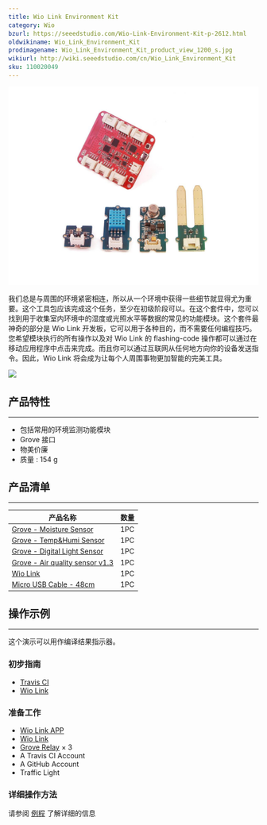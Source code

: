```yaml
---
title: Wio Link Environment Kit
category: Wio
bzurl: https://seeedstudio.com/Wio-Link-Environment-Kit-p-2612.html
oldwikiname: Wio_Link_Environment_Kit
prodimagename: Wio_Link_Environment_Kit_product_view_1200_s.jpg
wikiurl: http://wiki.seeedstudio.com/cn/Wio_Link_Environment_Kit
sku: 110020049
---
```


![](https://raw.githubusercontent.com/SeeedDocument/Wio_Link_Environment_Kit/master/img/Wio_Link_Environment_Kit_product_view_1200_s.jpg)

我们总是与周围的环境紧密相连，所以从一个环境中获得一些细节就显得尤为重要。这个工具包应该完成这个任务，至少在初级阶段可以。在这个套件中，您可以找到用于收集室内环境中的湿度或光照水平等数据的常见的功能模块。这个套件最神奇的部分是 Wio Link 开发板，它可以用于各种目的，而不需要任何编程技巧。您希望模块执行的所有操作以及对 Wio Link 的 flashing-code 操作都可以通过在移动应用程序中点击来完成。而且你可以通过互联网从任何地方向你的设备发送指令。因此，Wio Link 将会成为让每个人周围事物更加智能的完美工具。

[![](https://github.com/SeeedDocument/wiki_chinese/raw/master/docs/images/click_to_buy.PNG)](https://item.taobao.com/item.htm?spm=a1z10.3-c.w4002-11172317909.10.3fe27365X3T99u&id=532231284036)

## 产品特性
--------

-   包括常用的环境监测功能模块
-   Grove 接口
-   物美价廉
-   质量 : 154 g

## 产品清单
----------

| 产品名称                                                                                                                | 数量 |
|---------------------------------------------------------------------------------------------------------------------------|----------|
| [Grove - Moisture Sensor](/Grove-Moisture_Sensor)                                                                         | 1PC     |
| [Grove - Temp&Humi Sensor](http://www.seeedstudio.com/depot/Grove-TempHumi-Sensor-p-745.html?cPath=25_125)                | 1PC     |
| [Grove - Digital Light Sensor](http://www.seeedstudio.com/depot/Grove-Digital-Light-Sensor-p-1281.html?cPath=25_128)      | 1PC     |
| [Grove - Air quality sensor v1.3](http://www.seeedstudio.com/depot/Grove-Air-quality-sensor-v13-p-2439.html?cPath=25_127) | 1PC     |
| [Wio Link](/Wio_Link)                                                                                                     | 1PC     |
| [Micro USB Cable - 48cm](http://www.seeedstudio.com/depot/Micro-USB-Cable-48cm-p-1475.html?cPath=98_100)                  | 1PC     |

## 操作示例
-------------

这个演示可以用作编译结果指示器。

### 初步指南

-   [Travis CI](https://travis-ci.org/)
-   [Wio Link](/Wio_Link)

### 准备工作

-   [Wio Link APP](https://www.kickstarter.com/projects/seeed/wio-link-3-steps-5-minutes-build-your-iot-applicat)
-   [Wio Link](/Wio_Link)
-   [Grove Relay](http://www.seeedstudio.com/depot/Grove-Relay-p-769.html?cPath=39_42) × 3
-   A Travis CI Account
-   A GitHub Account
-   Traffic Light

### 详细操作方法

请参阅 [例程](http://www.seeedstudio.com/recipe/1068-traffic-light-indicates-travis-ci-compiled-results.html) 了解详细的信息


<!-- This Markdown file was created from http://www.seeedstudio.com/wiki/Wio_Link_Environment_Kit -->
